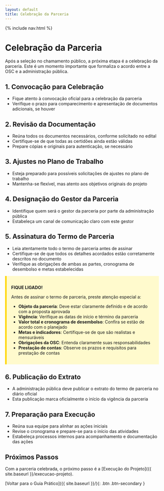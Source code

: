 ```yaml
---
layout: default
title: Celebração da Parceria
---
```


<link rel="stylesheet" href="{{ site.font_awesome_url }}">
{% include nav.html %}

# Celebração da Parceria

Após a seleção no chamamento público, a próxima etapa é a celebração da parceria. Este é um momento importante que formaliza o acordo entre a OSC e a administração pública.

## 1. Convocação para Celebração

- Fique atento à convocação oficial para a celebração da parceria
- Verifique o prazo para comparecimento e apresentação de documentos adicionais, se houver

## 2. Revisão da Documentação

- Reúna todos os documentos necessários, conforme solicitado no edital
- Certifique-se de que todas as certidões ainda estão válidas
- Prepare cópias e originais para autenticação, se necessário

## 3. Ajustes no Plano de Trabalho

- Esteja preparado para possíveis solicitações de ajustes no plano de trabalho
- Mantenha-se flexível, mas atento aos objetivos originais do projeto

## 4. Designação do Gestor da Parceria

- Identifique quem será o gestor da parceria por parte da administração pública
- Estabeleça um canal de comunicação claro com este gestor

## 5. Assinatura do Termo de Parceria

- Leia atentamente todo o termo de parceria antes de assinar
- Certifique-se de que todos os detalhes acordados estão corretamente descritos no documento
- Verifique as obrigações de ambas as partes, cronograma de desembolso e metas estabelecidas

<div style="background-color: #fffacd; border-left: 5px solid #ffd700; padding: 15px; margin-bottom: 20px;">

<strong>FIQUE LIGADO!</strong>

Antes de assinar o termo de parceria, preste atenção especial a:

<ul>
  <li><strong>Objeto da parceria</strong>: Deve estar claramente definido e de acordo com a proposta aprovada</li>
  <li><strong>Vigência</strong>: Verifique as datas de início e término da parceria</li>
  <li><strong>Valor total e cronograma de desembolso</strong>: Confira se estão de acordo com o planejado</li>
  <li><strong>Metas e indicadores</strong>: Certifique-se de que são realistas e mensuráveis</li>
  <li><strong>Obrigações da OSC</strong>: Entenda claramente suas responsabilidades</li>
  <li><strong>Prestação de contas</strong>: Observe os prazos e requisitos para prestação de contas</li>
</ul>

</div>

## 6. Publicação do Extrato

- A administração pública deve publicar o extrato do termo de parceria no diário oficial
- Esta publicação marca oficialmente o início da vigência da parceria

## 7. Preparação para Execução

- Reúna sua equipe para alinhar as ações iniciais
- Revise o cronograma e prepare-se para o início das atividades
- Estabeleça processos internos para acompanhamento e documentação das ações

## Próximos Passos

Com a parceria celebrada, o próximo passo é a [Execução do Projeto]({{ site.baseurl }}/execucao-projeto).

[Voltar para o Guia Prático]({{ site.baseurl }}/){: .btn .btn-secondary }

